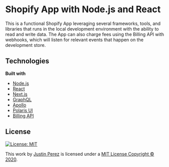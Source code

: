 # Shopify App with Node.js and React

This is a functional Shopify App leveraging several frameworks, tools, and libraries that runs in the local development environment with the ability to read and write data. The App can also charge fees using the Billing API with webhooks, which will listen for relevant events that happen on the development store.

## Technologies
**Built with**
- [Node.js](https://nodejs.org/en)
- [React](https://reactjs.org)
- [Next.js](https://nextjs.org)
- [GraphQL](https://graphql.org)
- [Apollo](https://www.apollographql.com)
- [Polaris UI](https://polaris.shopify.com)
- [Billing API](https://shopify.dev/docs/admin-api/rest/reference/billing)

## License
[![License: MIT](https://img.shields.io/badge/License-MIT-green.svg)](https://github.com/jaayperez/shopify-app-node-react/blob/master/LICENSE)  

This work by [Justin Perez](https://justinperez.com) is licensed under a <a rel="license" href="https://github.com/jaayperez/shopify-app-node-react/blob/master/LICENSE">MIT License Copyright © 2020</a>.
